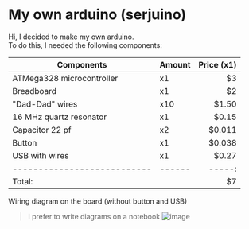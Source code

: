 # My own arduino (serjuino)
Hi, I decided to make my own arduino.  
To do this, I needed the following components:  


| Components                 | Amount | Price (x1) |
| ---------------------------| ------ | -----:     |
| ATMega328 microcontroller  |   x1   |    $3      |
| Breadboard                 |   x1   |    $2      |
| "Dad-Dad" wires            |   x10  | $1.50      |
| 16 MHz quartz resonator    |   x1   | $0.15      | 
| Capacitor 22 pf            |   x2   |$0.011      |
| Button                     |   x1   |$0.038      |
| USB with wires             |   x1   | $0.27      |
| ---------------------------| ------ | -----:     |
|                   Total:   |        |    $7      |
  
Wiring diagram on the board (without button and USB) 
> I prefer to write diagrams on a notebook
![image](https://user-images.githubusercontent.com/93592475/140104658-50603a3b-1a8a-4eb2-add0-5775e373922c.png)
